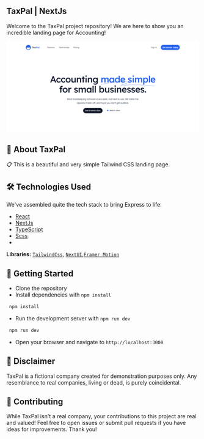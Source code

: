## TaxPal | NextJs

Welcome to the TaxPal project repository! We are here to show you an incredible landing page for Accounting!

[![Banner](./public/TaxPalBanner.png)](https://tailwindcss.com/)

## 🤖 About TaxPal
📋 This is a beautiful and very simple Tailwind CSS landing page.

## 🛠 Technologies Used

We've assembled quite the tech stack to bring Express to life:

- [React](https://react.dev/)
- [NextJs](https://nextjs.org/)
- [TypeScript](https://www.typescriptlang.org/)
- [Scss](https://sasscss.org/)
- 

**Libraries:** [`TailwindCss`](https://tailwindcss.com/), [`NextUI`](https://nextui.org/),[`Framer Motion`](https://www.framer.com/motion/)
  
## 🚀 Getting Started

- Clone the repository
- Install dependencies with `npm install`
 ```bash
  npm install
  ```
- Run the development server with `npm run dev`
 ```bash
  npm run dev
  ```
- Open your browser and navigate to `http://localhost:3000`

## 📜 Disclaimer
TaxPal is a fictional company created for demonstration purposes only. Any resemblance to real companies, living or dead, is purely coincidental.

## 🤝 Contributing
While TaxPal isn't a real company, your contributions to this project are real and valued! Feel free to open issues or submit pull requests if you have ideas for improvements. Thank you!

